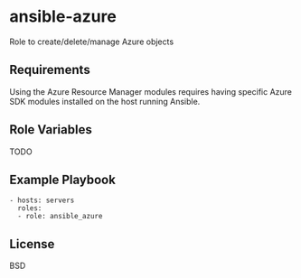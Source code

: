 ansible-azure
=============

Role to create/delete/manage Azure objects

Requirements
------------

Using the Azure Resource Manager modules requires having specific Azure SDK modules installed on the host running Ansible.

Role Variables
--------------

TODO

Example Playbook
----------------

```
- hosts: servers
  roles:
  - role: ansible_azure
```

License
-------

BSD
